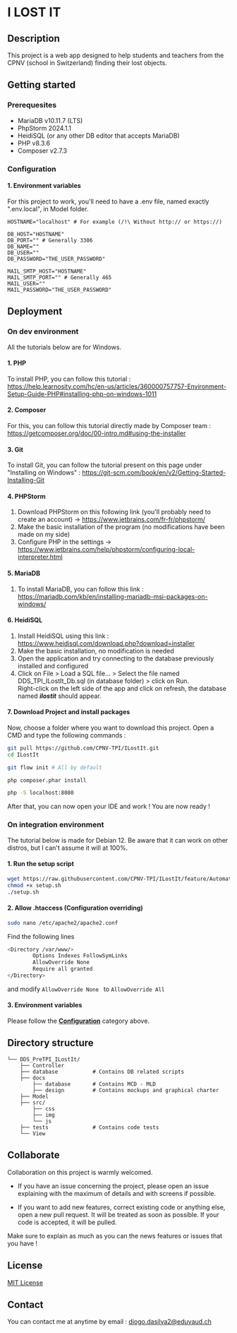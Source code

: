 # I LOST IT

## Description
This project is a web app designed to help students and teachers from the CPNV (school in Switzerland) finding their lost objects.

## Getting started

### Prerequesites

- MariaDB v10.11.7 (LTS)
- PhpStorm 2024.1.1
- HeidiSQL (or any other DB editor that accepts MariaDB)
- PHP v8.3.6
- Composer v2.7.3

### Configuration

#### 1. Environment variables
For this project to work, you'll need to have a .env file, named exactly ".env.local", in Model folder.

````dotenv
HOSTNAME="localhost" # For example (/!\ Without http:// or https://)

DB_HOST="HOSTNAME"
DB_PORT="" # Generally 3306
DB_NAME=""
DB_USER=""
DB_PASSWORD="THE_USER_PASSWORD"

MAIL_SMTP_HOST="HOSTNAME"
MAIL_SMTP_PORT="" # Generally 465
MAIL_USER=""
MAIL_PASSWORD="THE_USER_PASSWORD"
````

## Deployment

### On dev environment
All the tutorials below are for Windows.

#### 1. PHP
To install PHP, you can follow this tutorial : https://help.learnosity.com/hc/en-us/articles/360000757757-Environment-Setup-Guide-PHP#installing-php-on-windows-1011

#### 2. Composer
For this, you can follow this tutorial directly made by Composer team : https://getcomposer.org/doc/00-intro.md#using-the-installer

#### 3. Git
To install Git, you can follow the tutorial present on this page under "Installing on Windows" : https://git-scm.com/book/en/v2/Getting-Started-Installing-Git

#### 4. PHPStorm
1. Download PHPStorm on this following link (you'll probably need to create an account) -> https://www.jetbrains.com/fr-fr/phpstorm/
2. Make the basic installation of the program (no modifications have been made on my side)
3. Configure PHP in the settings -> https://www.jetbrains.com/help/phpstorm/configuring-local-interpreter.html

#### 5. MariaDB
1. To install MariaDB, you can follow this link : https://mariadb.com/kb/en/installing-mariadb-msi-packages-on-windows/

#### 6. HeidiSQL
1. Install HeidiSQL using this link : https://www.heidisql.com/download.php?download=installer
2. Make the basic installation, no modification is needed
3. Open the application and try connecting to the database previously installed and configured
4. Click on File > Load a SQL file... > Select the file named DDS_TPI_ILostIt_Db.sql (in database folder) > click on Run.
   <br> Right-click on the left side of the app and click on refresh, the database named ***ilostit*** should appear.

#### 7. Download Project and install packages
Now, choose a folder where you want to download this project. Open a CMD and type the following commands :

```bash
git pull https://github.com/CPNV-TPI/ILostIt.git
cd ILostIt

git flow init # All by default

php composer.phar install

php -S localhost:8080
```

After that, you can now open your IDE and work ! You are now ready !

### On integration environment

The tutorial below is made for Debian 12. Be aware that it can work on other distros, but I can't assume it will at 100%.

#### 1. Run the setup script
```bash
wget https://raw.githubusercontent.com/CPNV-TPI/ILostIt/feature/AutomaticSetup/setup.sh
chmod +x setup.sh
./setup.sh
```

#### 2. Allow .htaccess (Configuration overriding)
```bash
sudo nano /etc/apache2/apache2.conf
```

Find the following lines

```bash
<Directory /var/www/>
        Options Indexes FollowSymLinks
        AllowOverride None
        Require all granted
</Directory>
```

and modify ```AllowOverride None ``` to ```AllowOverride All ```

#### 3. Environment variables

Please follow the [**Configuration**](https://github.com/CPNV-TPI/ILostIt/tree/develop?tab=readme-ov-file#1-environment-variables) category above.

## Directory structure

```
└── DDS_PreTPI_ILostIt/
    ├── Controller
    ├── database           # Contains DB related scripts
    ├── docs
        ├── database       # Contains MCD - MLD
        ├── design         # Contains mockups and graphical charter
    ├── Model
    ├── src/
        ├── css
        ├── img
        └── js
    ├── tests              # Contains code tests
    └── View
```

## Collaborate

Collaboration on this project is warmly welcomed.

- If you have an issue concerning the project, please open an issue explaining with the maximum of details and with screens if possible.

- If you want to add new features, correct existing code or anything else, open a new pull request. It will be treated as soon as possible.
If your code is accepted, it will be pulled.

Make sure to explain as much as you can the news features or issues that you have !

## License

[MIT License](https://github.com/CPNV-TPI/ILostIt/blob/develop/LICENSE)

## Contact

You can contact me at anytime by email : diogo.dasilva2@eduvaud.ch
